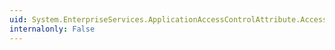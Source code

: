```yaml
---
uid: System.EnterpriseServices.ApplicationAccessControlAttribute.AccessChecksLevel
internalonly: False
---
```

